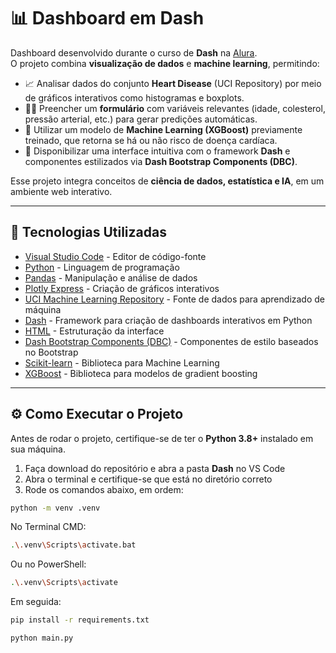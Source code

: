 # 📊 Dashboard em Dash  

Dashboard desenvolvido durante o curso de **Dash** na [Alura](https://www.alura.com.br/).  
O projeto combina **visualização de dados** e **machine learning**, permitindo:  

- 📈 Analisar dados do conjunto **Heart Disease** (UCI Repository) por meio de gráficos interativos como histogramas e boxplots.  
- 🧑‍⚕️ Preencher um **formulário** com variáveis relevantes (idade, colesterol, pressão arterial, etc.) para gerar predições automáticas.  
- 🤖 Utilizar um modelo de **Machine Learning (XGBoost)** previamente treinado, que retorna se há ou não risco de doença cardíaca.  
- 🎨 Disponibilizar uma interface intuitiva com o framework **Dash** e componentes estilizados via **Dash Bootstrap Components (DBC)**.  

Esse projeto integra conceitos de **ciência de dados, estatística e IA**, em um ambiente web interativo.

---

## 🚀 Tecnologias Utilizadas

- [Visual Studio Code](https://code.visualstudio.com/) - Editor de código-fonte  
- [Python](https://www.python.org/) - Linguagem de programação  
- [Pandas](https://pandas.pydata.org/) - Manipulação e análise de dados  
- [Plotly Express](https://plotly.com/python/plotly-express/) - Criação de gráficos interativos  
- [UCI Machine Learning Repository](https://archive.ics.uci.edu/) - Fonte de dados para aprendizado de máquina  
- [Dash](https://dash.plotly.com/) - Framework para criação de dashboards interativos em Python  
- [HTML](https://developer.mozilla.org/pt-BR/docs/Web/HTML) - Estruturação da interface  
- [Dash Bootstrap Components (DBC)](https://dash-bootstrap-components.opensource.faculty.ai/) - Componentes de estilo baseados no Bootstrap  
- [Scikit-learn](https://scikit-learn.org/stable/) - Biblioteca para Machine Learning  
- [XGBoost](https://xgboost.readthedocs.io/) - Biblioteca para modelos de gradient boosting  

---

## ⚙️ Como Executar o Projeto

Antes de rodar o projeto, certifique-se de ter o **Python 3.8+** instalado em sua máquina.

1. Faça download do repositório e abra a pasta **Dash** no VS Code
2. Abra o terminal e certifique-se que está no diretório correto
3. Rode os comandos abaixo, em ordem:

```bash
python -m venv .venv
```
No Terminal CMD:
```bash
.\.venv\Scripts\activate.bat
```
Ou no PowerShell:
```bash
.\.venv\Scripts\activate
```
Em seguida:
```bash
pip install -r requirements.txt
```
```bash
python main.py
```



